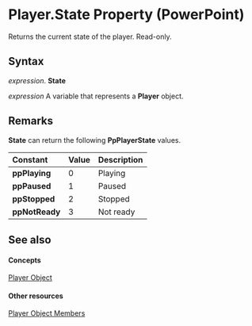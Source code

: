 
# Player.State Property (PowerPoint)

Returns the current state of the player. Read-only.


## Syntax

 _expression_. **State**

 _expression_ A variable that represents a **Player** object.


## Remarks

 **State** can return the following **PpPlayerState** values.



|**Constant**|**Value**|**Description**|
|:-----|:-----|:-----|
|**ppPlaying**|0|Playing|
|**ppPaused**|1|Paused|
|**ppStopped**|2|Stopped|
|**ppNotReady**|3|Not ready|

## See also


#### Concepts


[Player Object](3ed83db7-a554-97ab-f906-f9d220ef494b.md)
#### Other resources


[Player Object Members](26c28892-20c0-3bbd-d7fe-1d5a3121da34.md)
